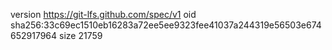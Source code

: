 version https://git-lfs.github.com/spec/v1
oid sha256:33c69ec1510eb16283a72ee5ee9323fee41037a244319e56503e674652917964
size 21759
